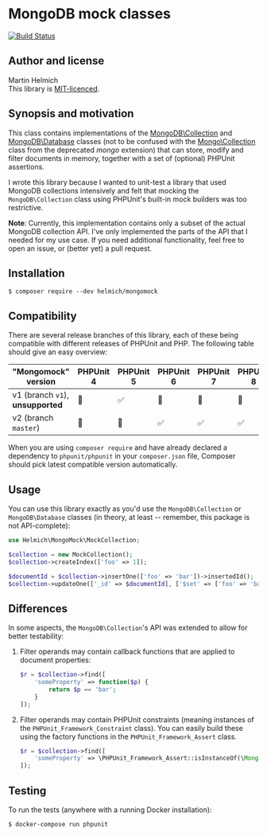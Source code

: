 # MongoDB mock classes

[![Build Status](https://travis-ci.org/martin-helmich/php-mongomock.svg?branch=master)](http://travis-ci.org/martin-helmich/php-mongomock)

## Author and license

Martin Helmich  
This library is [MIT-licenced](LICENSE.txt).

## Synopsis and motivation

This class contains implementations of the [MongoDB\Collection][mongodb-collection] and
[MongoDB\Database][mongodb-database] classes (not to be confused with the [Mongo\Collection][mongo-collection]
class from the deprecated _mongo_ extension)
that can store, modify and filter documents in memory, together with a set of
(optional) PHPUnit assertions.

I wrote this library because I wanted to unit-test a library that used MongoDB
collections intensively and felt that mocking the `MongoDB\Collection` class
using PHPUnit's built-in mock builders was too restrictive.

**Note**: Currently, this implementation contains only a subset of the actual
MongoDB collection API. I've only implemented the parts of the API that I needed
for my use case. If you need additional functionality, feel free to open an
issue, or (better yet) a pull request.

## Installation

    $ composer require --dev helmich/mongomock

## Compatibility

There are several release branches of this library, each of these being compatible with different releases of PHPUnit and PHP. The following table should give an easy overview:

| "Mongomock" version | PHPUnit 4 | PHPUnit 5 | PHPUnit 6 | PHPUnit 7 | PHPUnit 8 |
| ------------------------ | --------- | --------- | --------- | --------- | --------- |
| v1 (branch `v1`), **unsupported** | :no_entry_sign: | :white_check_mark: | :no_entry_sign: | :no_entry_sign: | :no_entry_sign: |
| v2 (branch `master`) | :no_entry_sign: | :no_entry_sign: | :white_check_mark: | :white_check_mark: | :white_check_mark: |

When you are using `composer require` and have already declared a dependency to `phpunit/phpunit` in your `composer.json` file, Composer should pick latest compatible version automatically.

## Usage

You can use this library exactly as you'd use the `MongoDB\Collection` or `MongoDB\Database` classes
(in theory, at least -- remember, this package is not API-complete):

```php
use Helmich\MongoMock\MockCollection;

$collection = new MockCollection();
$collection->createIndex(['foo' => 1]);

$documentId = $collection->insertOne(['foo' => 'bar'])->insertedId();
$collection->updateOne(['_id' => $documentId], ['$set' => ['foo' => 'baz']]);
```

## Differences

In some aspects, the `MongoDB\Collection`'s API was extended to allow for better
testability:

1.  Filter operands may contain callback functions that are applied to document
    properties:

    ```php
    $r = $collection->find([
        'someProperty' => function($p) {
            return $p == 'bar';
        }
    ]);
    ```

2.  Filter operands may contain PHPUnit constraints (meaning instances of the
    `PHPUnit_Framework_Constraint` class). You can easily build these using the
    factory functions in the `PHPUnit_Framework_Assert` class.

    ```php
    $r = $collection->find([
        'someProperty' => \PHPUnit_Framework_Assert::isInstanceOf(\MongoDB\BSON\Binary::class)
    ]);
    ```

## Testing

To run the tests (anywhere with a running Docker installation):

```
$ docker-compose run phpunit
```

[mongo-collection]: http://php.net/manual/en/class.mongocollection.php
[mongodb-collection]: https://docs.mongodb.com/php-library/master/reference/class/MongoDBCollection/
[mongodb-database]: https://docs.mongodb.com/php-library/master/reference/class/MongoDBDatabase/
